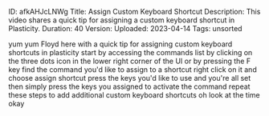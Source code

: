 ID: afkAHJcLNWg
Title: Assign Custom Keyboard Shortcut
Description: This video shares a quick tip for assigning a custom keyboard shortcut in Plasticity.
Duration: 40
Version: 
Uploaded: 2023-04-14
Tags: unsorted

yum yum
Floyd here with a quick tip for
assigning custom keyboard shortcuts in
plasticity start by accessing the
commands list by clicking on the three
dots icon in the lower right corner of
the UI or by pressing the F key find the
command you'd like to assign to a
shortcut right click on it and choose
assign shortcut press the keys you'd
like to use and you're all set then
simply press the keys you assigned to
activate the command repeat these steps
to add additional custom keyboard
shortcuts oh look at the time
okay
